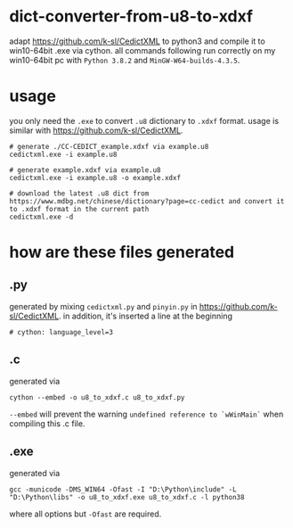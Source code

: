 # dict-converter-from-u8-to-xdxf
adapt https://github.com/k-sl/CedictXML to python3 and compile it to win10-64bit .exe via cython. all commands following run correctly on my win10-64bit pc with `Python 3.8.2` and `MinGW-W64-builds-4.3.5`. 

# usage
you only need the `.exe` to convert `.u8` dictionary to `.xdxf` format. usage is similar with https://github.com/k-sl/CedictXML. 
```
# generate ./CC-CEDICT_example.xdxf via example.u8
cedictxml.exe -i example.u8

# generate example.xdxf via example.u8
cedictxml.exe -i example.u8 -o example.xdxf

# download the latest .u8 dict from https://www.mdbg.net/chinese/dictionary?page=cc-cedict and convert it to .xdxf format in the current path
cedictxml.exe -d
```

# how are these files generated

## .py
generated by mixing `cedictxml.py` and `pinyin.py` in https://github.com/k-sl/CedictXML. in addition, it's inserted a line at the beginning
```
# cython: language_level=3
``` 

## .c
generated via
```
cython --embed -o u8_to_xdxf.c u8_to_xdxf.py
```
`--embed` will prevent the warning `` undefined reference to `wWinMain` `` when compiling this .c file. 

## .exe
generated via
```
gcc -municode -DMS_WIN64 -Ofast -I "D:\Python\include" -L "D:\Python\libs" -o u8_to_xdxf.exe u8_to_xdxf.c -l python38
```
where all options but `-Ofast` are required. 
